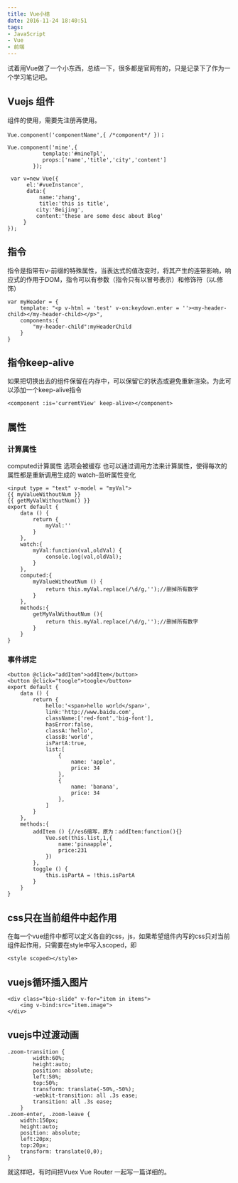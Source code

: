 ```yaml
---
title: Vue小结
date: 2016-11-24 18:40:51
tags:
- JavaScript
- Vue
- 前端
---
```


试着用Vue做了一个小东西，总结一下，很多都是官网有的，只是记录下了作为一个学习笔记吧。

## Vuejs 组件

组件的使用，需要先注册再使用。

```
Vue.component('componentName',{ /*component*/ })；
```

```
Vue.component('mine',{
           template:'#mineTpl',
           props:['name','title','city','content']
        });

 var v=new Vue({
      el:'#vueInstance',
      data:{
          name:'zhang',
          title:'this is title',
         city:'Beijing',
         content:'these are some desc about Blog'
     }
});
```

## 指令

指令是指带有v-前缀的特殊属性，当表达式的值改变时，将其产生的连带影响，响应式的作用于DOM，指令可以有参数（指令只有以冒号表示）和修饰符（以.修饰）

```
var myHeader = {
    template: "<p v-html = 'test' v-on:keydown.enter = ''><my-header-child></my-header-child></p>",
    components:{
        "my-header-child":myHeaderChild
    }
}
```

<!--more-->

## 指令keep-alive

如果把切换出去的组件保留在内存中，可以保留它的状态或避免重新渲染。为此可以添加一个keep-alive指令

```
<component :is='curremtView' keep-alive></component>
```

## 属性

### 计算属性

computed计算属性 选项会被缓存
也可以通过调用方法来计算属性，使得每次的属性都是重新调用生成的
watch–监听属性变化

```
<input type = "text" v-model = "myVal">
{{ myValueWithoutNum }}
{{ getMyValWithoutNum() }}
export default {
    data () {
        return {
            myVal:''
        }
    },
    watch:{
        myVal:function(val,oldVal) {
            console.log(val,oldVal);
        }
    },
    computed:{
        myValueWithoutNum () {
            return this.myVal.replace(/\d/g,'');//删掉所有数字
        }
    },
    methods:{
        getMyValWithoutNum (){
            return this.myVal.replace(/\d/g,'');//删掉所有数字
        }
    }
}
```

### 事件绑定

```
<button @click="addItem">addItem</button>
<button @click="toogle">toogle</button>
export default {
    data () {
        return {
            hello:'<span>hello world</span>',
            link:'http://www.baidu.com',
            className:['red-font','big-font'],
            hasError:false,
            classA:'hello',
            classB:'world',
            isPartA:true,
            list:[
                {
                    name: 'apple',
                    price: 34
                },
                {
                    name: 'banana',
                    price: 34
                },
            ]
        }
    },
    methods:{
        addItem () {//es6缩写，原为：addItem:function(){}
            Vue.set(this.list,1,{
                name:'pinaapple',
                price:231
            })
        },
        toggle () {
            this.isPartA = !this.isPartA
        }
    }
}
```

## css只在当前组件中起作用

在每一个vue组件中都可以定义各自的css，js，如果希望组件内写的css只对当前组件起作用，只需要在style中写入scoped，即

```
<style scoped></style>
```

## vuejs循环插入图片

```
<div class="bio-slide" v-for="item in items">   
    <img v-bind:src="item.image">
</div>
```

## vuejs中过渡动画

```
.zoom-transition {
        width:60%;
        height:auto;
        position: absolute;
        left:50%;
        top:50%;
        transform: translate(-50%,-50%);
        -webkit-transition: all .3s ease;
        transition: all .3s ease;
    }
.zoom-enter, .zoom-leave {
    width:150px;
    height:auto;
    position: absolute;
    left:20px;
    top:20px;
    transform: translate(0,0);
}

```

就这样吧，有时间把Vuex Vue Router 一起写一篇详细的。